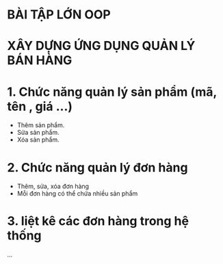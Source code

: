 # BÀI TẬP LỚN OOP
# XÂY DỰNG ỨNG DỤNG QUẢN LÝ BÁN HÀNG
# 1. Chức năng quản lý sản phẩm (mã, tên , giá ...)
-  Thêm sản phẩm.
-  Sửa sản phẩm.
-  Xóa sản phẩm.
# 2. Chức năng quản lý đơn hàng
- Thêm, sửa, xóa đơn hàng
- Mỗi đơn hàng có thể chứa nhiều sản phẩm
# 3.  liệt kê các đơn hàng trong hệ thống
... 
